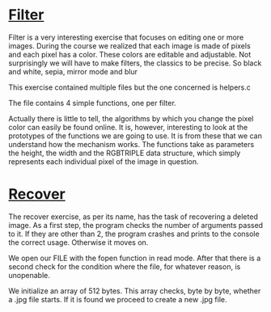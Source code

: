 # [Filter]()

Filter is a very interesting exercise that focuses on editing one or more images. 
During the course we realized that each image is made of pixels and each pixel has a color.
These colors are editable and adjustable. Not surprisingly we will have to make filters, the classics to be precise. 
So black and white, sepia, mirror mode and blur

This exercise contained multiple files but the one concerned is helpers.c

The file contains 4 simple functions, one per filter.

Actually there is little to tell, the algorithms by which you change the pixel color can easily be found online. 
It is, however, interesting to look at the prototypes of the functions we are going to use. 
It is from these that we can understand how the mechanism works. 
The functions take as parameters the height, the width and the RGBTRIPLE data structure, which simply represents each individual pixel of the image in question. 

# [Recover]()

The recover exercise, as per its name, has the task of recovering a deleted image.
As a first step, the program checks the number of arguments passed to it. 
If they are other than 2, the program crashes and prints to the console the correct usage. 
Otherwise it moves on.

We open our FILE with the fopen function in read mode.
After that there is a second check for the condition where the file, for whatever reason, is unopenable.

We initialize an array of 512 bytes.
This array checks, byte by byte, whether a .jpg file starts.
If it is found we proceed to create a new .jpg file.